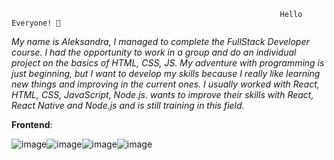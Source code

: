                                                                 Hello Everyone! 👋

_My name is Aleksandra, I managed to complete the FullStack Developer course. I had the opportunity to work in a group and do an individual project on the basics of HTML, CSS, JS. My adventure with programming is just beginning, but I want to develop my skills because I really like learning new things and improving in the current ones. I usually worked with React, HTML, CSS, JavaScript, Node.js. wants to improve their skills with React, React Native and Node.js and is still training in this field._

**Frontend**:

![image](https://github.com/19Aleksandra95/19Aleksandra95/assets/128376861/9d22dda4-54ae-4faf-927a-291bcd2e0cb6)![image](https://github.com/19Aleksandra95/19Aleksandra95/assets/128376861/a2e738e5-2e83-4469-8f8e-d0aa080f8c0b)![image](https://github.com/19Aleksandra95/19Aleksandra95/assets/128376861/99a67e8b-106a-45a3-8ffe-fc7defde32f7)![image](https://github.com/19Aleksandra95/19Aleksandra95/assets/128376861/4cf7d782-4ad6-4262-ad58-63138a0c4fad)





